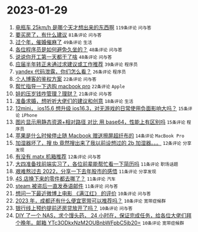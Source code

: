 # 2023-01-29

1. [电瓶车 25km/h 是哪个天才想出来的东西啊](https://www.v2ex.com/t/911211) `119条评论` `问与答`
1. [要买房了，有什么建议](https://www.v2ex.com/t/911245) `81条评论` `问与答`
1. [过个年，催婚催麻了](https://www.v2ex.com/t/911236) `49条评论` `生活`
1. [各位程序员是如何避免久坐的？](https://www.v2ex.com/t/911206) `48条评论` `问与答`
1. [说说你开工第一天都干了啥](https://www.v2ex.com/t/911231) `48条评论` `问与答`
1. [应届半年转正未通过求建议或工作推荐](https://www.v2ex.com/t/911300) `39条评论` `程序员`
1. [yandex 代码泄露，你们怎么看？](https://www.v2ex.com/t/911213) `26条评论` `程序员`
1. [个人博客的鉴权方案](https://www.v2ex.com/t/911271) `22条评论` `问与答`
1. [帮忙指导一下选购 macbook pro](https://www.v2ex.com/t/911209) `22条评论` `Apple`
1. [娃的压岁钱咋管理？理财？](https://www.v2ex.com/t/911247) `21条评论` `问与答`
1. [准备求婚，想听听大佬们的建议和创意](https://www.v2ex.com/t/911307) `18条评论` `生活`
1. [12mini， ios15.6 想升级 ios16.3，对无游戏的日常使用负面影响大吗？](https://www.v2ex.com/t/911279) `15条评论` `iPhone`
1. [图片显示用静态资源+相对路径 对比 用 base64，性能上有区别吗](https://www.v2ex.com/t/911260) `15条评论` `程序员`
1. [苹果是什么时候停止随 Macbook 赠送擦屏超纤布的](https://www.v2ex.com/t/911270) `14条评论` `MacBook Pro`
1. [加湿器坏了，搜 tb 竟然搜出来了我以前设想过的 2b 加湿器。。。](https://www.v2ex.com/t/911286) `12条评论` `分享发现`
1. [有没有 matx 机箱推荐](https://www.v2ex.com/t/911227) `12条评论` `问与答`
1. [大四准备找前端实习了，各位前辈能帮忙看一下简历吗](https://www.v2ex.com/t/911318) `11条评论` `职场话题`
1. [艰难熬过去 2022，分享一下去年股市的感悟](https://www.v2ex.com/t/911256) `11条评论` `分享发现`
1. [4S 店换下来的零件都去哪了？](https://www.v2ex.com/t/911233) `11条评论` `汽车`
1. [steam 被盗后一直发泰语邮件](https://www.v2ex.com/t/911222) `11条评论` `问与答`
1. [想问一下最近微博上电影 《满江红》 的评价](https://www.v2ex.com/t/911322) `10条评论` `问与答`
1. [2023 年，成都还有什么便宜宽带可以推荐吗？](https://www.v2ex.com/t/911301) `10条评论` `宽带症候群`
1. [银行线上预约提前还房贷放开了吗？](https://www.v2ex.com/t/911257) `10条评论` `问与答`
1. [DIY 了一个 NAS，求个馒头药， 24 小时在，保证完成任务，给各位大佬们拜个晚年。邮箱 YTc3ODkxNzM2OUBnbWFpbC5jb20=](https://www.v2ex.com/t/911248) `10条评论` `宽带症候群`
